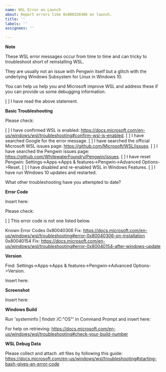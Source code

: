 ```yaml
---
name: WSL Error on Launch
about: Report errors like 0x800320306 on launch.
title: ''
labels: ''
assignees: ''

---
```


**Note**

These WSL error messages occur from time to time and can tricky to troubleshoot short of reinstalling WSL.

They are usually not an issue with Pengwin itself but a glitch with the underlying Windows Subsystem for Linux in Windows 10.

You can help us help you and Microsoft improve WSL and address these if you can provide us some debugging information.

[ ] I have read the above statement.

**Basic Troubleshooting**

Please check:

[ ] I have confirmed WSL is enabled: https://docs.microsoft.com/en-us/windows/wsl/troubleshooting#confirm-wsl-is-enabled.
[ ] I have searched Google for the error message.
[ ] I have searched the official Microsoft WSL issues page: https://github.com/Microsoft/WSL/issues.
[ ] I have searched the Pengwin issues page: https://github.com/WhitewaterFoundry/Pengwin/issues.
[ ] I have reset Pengwin: Settings->Apps->Apps & features->Pengwin->Advanced Options->Reset. 
[ ] I have disabled and re-enabled WSL in Windows Features.
[ ] I have run Windows 10 updates and restarted.

What other troubleshooting have you attempted to date?

**Error Code**

Insert here:

Please check:

[ ] This error code is not one listed below.

Known Error Codes
0x80040306 Fix: https://docs.microsoft.com/en-us/windows/wsl/troubleshooting#error-0x80040306-on-installation
0x80040154 Fix: https://docs.microsoft.com/en-us/windows/wsl/troubleshooting#error-0x80040154-after-windows-update

**Version**

Find: Settings->Apps->Apps & features->Pengwin->Advanced Options->Version.

Insert here:

**Screenshot**

Insert here:

**Windows Build**

Run 'systeminfo | findstr /C:"OS"' in Command Prompt and insert here:

For help on retrieving: https://docs.microsoft.com/en-us/windows/wsl/troubleshooting#check-your-build-number

**WSL Debug Data**

Please collect and attach .etl files by following this guide: https://docs.microsoft.com/en-us/windows/wsl/troubleshooting#starting-bash-gives-an-error-code
